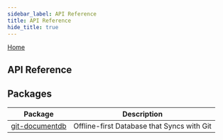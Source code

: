 ```yaml
---
sidebar_label: API Reference
title: API Reference
hide_title: true
---
```


[Home](./index.md)

## API Reference

## Packages

|  Package | Description |
|  --- | --- |
|  [git-documentdb](./git-documentdb.md) | Offline-first Database that Syncs with Git |


